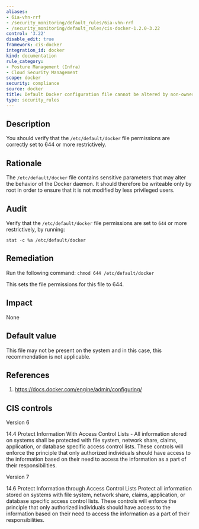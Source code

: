 ```yaml
---
aliases:
- 6ia-vhn-rrf
- /security_monitoring/default_rules/6ia-vhn-rrf
- /security_monitoring/default_rules/cis-docker-1.2.0-3.22
control: '3.22'
disable_edit: true
framework: cis-docker
integration_id: docker
kind: documentation
rule_category:
- Posture Management (Infra)
- Cloud Security Management
scope: docker
security: compliance
source: docker
title: Default Docker configuration file cannot be altered by non-owners
type: security_rules
---
```


## Description

You should verify that the `/etc/default/docker` file permissions are correctly set to 644 or more restrictively.

## Rationale

The `/etc/default/docker` file contains sensitive parameters that may alter the behavior of the Docker daemon. It should therefore be writeable only by root in order to ensure that it is not modified by less privileged users.

## Audit

Verify that the `/etc/default/docker` file permissions are set to `644` or more restrictively, by running: 
```
stat -c %a /etc/default/docker
```

## Remediation

Run the following command: `chmod 644 /etc/default/docker`

This sets the file permissions for this file to 644.

## Impact

None

## Default value

This file may not be present on the system and in this case, this recommendation is not applicable.

## References

1. https://docs.docker.com/engine/admin/configuring/

## CIS controls

Version 6

14.4 Protect Information With Access Control Lists - All information stored on systems shall be protected with file system, network share, claims, application, or database specific access control lists. These controls will enforce the principle that only authorized individuals should have access to the information based on their need to access the information as a part of their responsibilities.

Version 7

14.6 Protect Information through Access Control Lists Protect all information stored on systems with file system, network share, claims, application, or database specific access control lists. These controls will enforce the principle that only authorized individuals should have access to the information based on their need to access the information as a part of their responsibilities.
